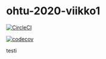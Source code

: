 # ohtu-2020-viikko1

[![CircleCI](https://circleci.com/gh/tsalohei/ohtu-2020-viikko1.svg?style=svg)](https://circleci.com/gh/tsalohei/ohtu-2020-viikko1)



[![codecov](https://codecov.io/gh/tsalohei/ohtu-2020-viikko1/branch/master/graph/badge.svg)](https://codecov.io/gh/tsalohei/ohtu-2020-viikko1)

testi
